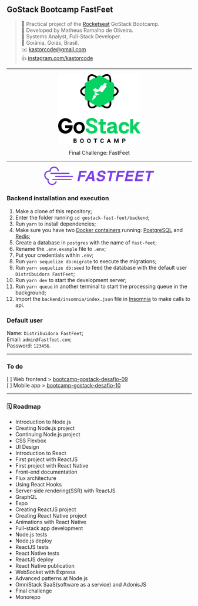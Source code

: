 ## GoStack Bootcamp FastFeet

> 🚀 Practical project of the [Rocketseat](https://rocketseat.com.br) GoStack Bootcamp.  
👷 Developed by Matheus Ramalho de Oliveira.  
🔨 Systems Analyst, Full-Stack Developer.  
🏡 Goiânia, Goiás, Brasil.  
✉️ kastorcode@gmail.com  
👍 [instagram.com/kastorcode](https://www.instagram.com/kastorcode)

---

<p align="center">
  <img src="assets/gostack.png" />
</p>

<p align="center">
    Final Challenge: FastFeet
</p>

---

<p align="center">
  <img src="assets/fastfeet.png" width="300" />
</p>

### Backend installation and execution

1. Make a clone of this repository;
2. Enter the folder running `cd gostack-fast-feet/backend`;
3. Run `yarn` to install dependencies;
4. Make sure you have two [Docker containers](https://www.docker.com/resources/what-container) running: [PostgreSQL](https://hub.docker.com/_/postgres) and [Redis](https://hub.docker.com/_/redis);
5. Create a database in `postgres` with the name of `fast-feet`;
6. Rename the `.env.example` file to `.env`;
7. Put your credentials within `.env`;
8. Run `yarn sequelize db:migrate` to execute the migrations;
9. Run `yarn sequelize db:seed` to feed the database with the default user `Distribuidora FastFeet`;
10. Run `yarn dev` to start the development server;
11. Run `yarn queue` in another terminal to start the processing queue in the background;
12. Import the `backend/insomnia/index.json` file in [Insomnia](https://insomnia.rest) to make calls to api.

### Default user

Name: `Distribuidora FastFeet`;  
Email: `admin@fastfeet.com`;  
Password: `123456`.

---

### To do

[ ] Web frontend > [bootcamp-gostack-desafio-09](bootcamp-gostack-desafio-09)  
[ ] Mobile app > [bootcamp-gostack-desafio-10](bootcamp-gostack-desafio-10)

---

### 🗓 ️Roadmap

- Introduction to Node.js
- Creating Node.js project
- Continuing Node.js project
- CSS Flexbox
- UI Design
- Introduction to React
- First project with ReactJS
- First project with React Native
- Front-end documentation
- Flux architecture
- Using React Hooks
- Server-side rendering(SSR) with ReactJS
- GraphQL
- Expo
- Creating ReactJS project
- Creating React Native project
- Animations with React Native
- Full-stack app development
- Node.js tests
- Node.js deploy
- ReactJS tests
- React Native tests
- ReactJS deploy
- React Native publication
- WebSocket with Express
- Advanced patterns at Node.js
- OmniStack SaaS(software as a service) and AdonisJS
- Final challenge
- Monorepo
